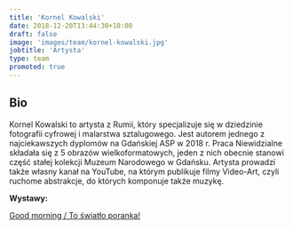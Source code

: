 ```yaml
---
title: 'Kornel Kowalski'
date: 2018-12-20T13:44:30+10:00
draft: false
image: 'images/team/kornel-kowalski.jpg'
jobtitle: 'Artysta'
type: team
promoted: true
---
```


## Bio

Kornel Kowalski to artysta z Rumii, który specjalizuje się w dziedzinie fotografii cyfrowej i malarstwa sztalugowego. Jest autorem jednego z najciekawszych dyplomów  na Gdańskiej ASP w 2018 r. Praca Niewidzialne składała się  z 5 obrazów wielkoformatowych, jeden z nich obecnie stanowi część stałej kolekcji Muzeum Narodowego w Gdańsku. Artysta prowadzi także własny kanał na YouTube, na którym publikuje filmy Video-Art, czyli ruchome abstrakcje, do których komponuje także muzykę.


**Wystawy:**

[Good morning / To światło poranka!](/wystawy/good-morning)
